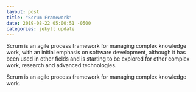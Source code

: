 ```yaml
---
layout: post
title: "Scrum Framework"
date: 2019-08-22 05:00:51 -0500
categories: jekyll update
---
```


Scrum is an agile process framework for managing complex knowledge work, with an initial emphasis on software development, although it has been used in other fields and is starting to be explored for other complex work, research and advanced technologies.

Scrum is an agile process framework for managing complex knowledge work.
